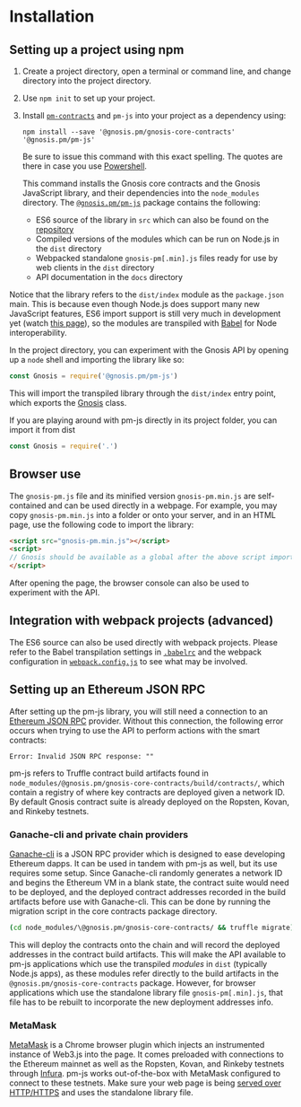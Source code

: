 # Installation

## Setting up a project using npm

1. Create a project directory, open a terminal or command line, and change directory into the project directory.

2. Use `npm init` to set up your project.

3. Install [`pm-contracts`](https://github.com/gnosis/pm-contracts) and `pm-js` into your project as a dependency using:
   
       npm install --save '@gnosis.pm/gnosis-core-contracts' '@gnosis.pm/pm-js'
   
   Be sure to issue this command with this exact spelling. The quotes are there in case you use [Powershell](https://stackoverflow.com/a/5571703/1796894).

   This command installs the Gnosis core contracts and the Gnosis JavaScript library, and their dependencies into the `node_modules` directory. The [`@gnosis.pm/pm-js`](https://www.npmjs.com/package/@gnosis.pm/pm-js) package contains the following:

   * ES6 source of the library in `src` which can also be found on the [repository](https://github.com/gnosis/pm-js)
   * Compiled versions of the modules which can be run on Node.js in the `dist` directory
   * Webpacked standalone `gnosis-pm[.min].js` files ready for use by web clients in the `dist` directory
   * API documentation in the `docs` directory


Notice that the library refers to the `dist/index` module as the `package.json` main. This is because even though Node.js does support many new JavaScript features, ES6 import support is still very much in development yet (watch [this page](https://nodejs.org/api/esm.html#esm_ecmascript_modules)), so the modules are transpiled with [Babel](https://babeljs.io/) for Node interoperability.

In the project directory, you can experiment with the Gnosis API by opening up a `node` shell and importing the library like so:

```js
const Gnosis = require('@gnosis.pm/pm-js')
```

This will import the transpiled library through the `dist/index` entry point, which exports the [Gnosis](api-reference.html#Gnosis) class.

If you are playing around with pm-js directly in its project folder, you can import it from dist

```js
const Gnosis = require('.')
```

## Browser use

The `gnosis-pm.js` file and its minified version `gnosis-pm.min.js` are self-contained and can be used directly in a webpage. For example, you may copy `gnosis-pm.min.js` into a folder or onto your server, and in an HTML page, use the following code to import the library:

```html
<script src="gnosis-pm.min.js"></script>
<script>
// Gnosis should be available as a global after the above script import, so this subsequent script tag can make use of the API.
</script>
```

After opening the page, the browser console can also be used to experiment with the API.

## Integration with webpack projects (advanced)

The ES6 source can also be used directly with webpack projects. Please refer to the Babel transpilation settings in [`.babelrc`](https://github.com/gnosis/pm-js/blob/master/.babelrc) and the webpack configuration in [`webpack.config.js`](https://github.com/gnosis/pm-js/blob/master/webpack.config.js) to see what may be involved.

## Setting up an Ethereum JSON RPC

After setting up the pm-js library, you will still need a connection to an [Ethereum JSON RPC](https://github.com/ethereum/wiki/wiki/JSON-RPC) provider. Without this connection, the following error occurs when trying to use the API to perform actions with the smart contracts:

```
Error: Invalid JSON RPC response: ""
```

pm-js refers to Truffle contract build artifacts found in `node_modules/@gnosis.pm/gnosis-core-contracts/build/contracts/`, which contain a registry of where key contracts are deployed given a network ID. By default Gnosis contract suite is already deployed on the Ropsten, Kovan, and Rinkeby testnets.

### Ganache-cli and private chain providers

[Ganache-cli](https://github.com/trufflesuite/ganache-cli) is a JSON RPC provider which is designed to ease developing Ethereum dapps. It can be used in tandem with pm-js as well, but its use requires some setup. Since Ganache-cli randomly generates a network ID and begins the Ethereum VM in a blank state, the contract suite would need to be deployed, and the deployed contract addresses recorded in the build artifacts before use with Ganache-cli. This can be done by running the migration script in the core contracts package directory.

```sh
(cd node_modules/\@gnosis.pm/gnosis-core-contracts/ && truffle migrate)
```

This will deploy the contracts onto the chain and will record the deployed addresses in the contract build artifacts. This will make the API available to pm-js applications which use the transpiled *modules* in `dist` (typically Node.js apps), as these modules refer directly to the build artifacts in the `@gnosis.pm/gnosis-core-contracts` package. However, for browser applications which use the standalone library file `gnosis-pm[.min].js`, that file has to be rebuilt to incorporate the new deployment addresses info.

### MetaMask

[MetaMask](https://metamask.io/) is a Chrome browser plugin which injects an instrumented instance of Web3.js into the page. It comes preloaded with connections to the Ethereum mainnet as well as the Ropsten, Kovan, and Rinkeby testnets through [Infura](https://infura.io/). pm-js works out-of-the-box with MetaMask configured to connect to these testnets. Make sure your web page is being [served over HTTP/HTTPS](https://github.com/MetaMask/faq/blob/master/DEVELOPERS.md) and uses the standalone library file.
